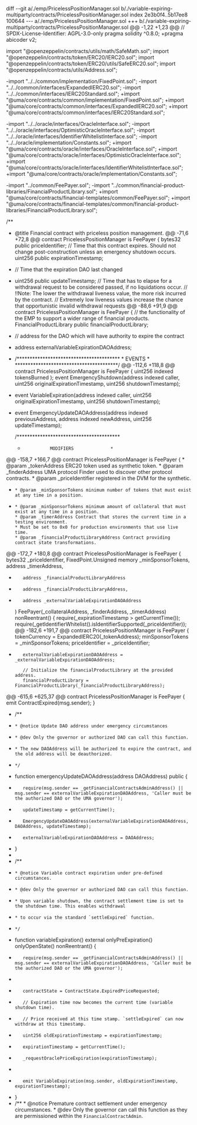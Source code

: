 diff --git a/./emp/PricelessPositionManager.sol b/./variable-expiring-multiparty/contracts/PricelessPositionManager.sol
index 2e3b0f4..5b17ee8 100644
--- a/./emp/PricelessPositionManager.sol
+++ b/./variable-expiring-multiparty/contracts/PricelessPositionManager.sol
@@ -1,22 +1,23 @@
 // SPDX-License-Identifier: AGPL-3.0-only
 pragma solidity ^0.8.0;
+pragma abicoder v2;
 
 import "@openzeppelin/contracts/utils/math/SafeMath.sol";
 import "@openzeppelin/contracts/token/ERC20/IERC20.sol";
 import "@openzeppelin/contracts/token/ERC20/utils/SafeERC20.sol";
 import "@openzeppelin/contracts/utils/Address.sol";
 
-import "../../common/implementation/FixedPoint.sol";
-import "../../common/interfaces/ExpandedIERC20.sol";
-import "../../common/interfaces/IERC20Standard.sol";
+import "@uma/core/contracts/common/implementation/FixedPoint.sol";
+import "@uma/core/contracts/common/interfaces/ExpandedIERC20.sol";
+import "@uma/core/contracts/common/interfaces/IERC20Standard.sol";
 
-import "../../oracle/interfaces/OracleInterface.sol";
-import "../../oracle/interfaces/OptimisticOracleInterface.sol";
-import "../../oracle/interfaces/IdentifierWhitelistInterface.sol";
-import "../../oracle/implementation/Constants.sol";
+import "@uma/core/contracts/oracle/interfaces/OracleInterface.sol";
+import "@uma/core/contracts/oracle/interfaces/OptimisticOracleInterface.sol";
+import "@uma/core/contracts/oracle/interfaces/IdentifierWhitelistInterface.sol";
+import "@uma/core/contracts/oracle/implementation/Constants.sol";
 
-import "../common/FeePayer.sol";
-import "../common/financial-product-libraries/FinancialProductLibrary.sol";
+import "@uma/core/contracts/financial-templates/common/FeePayer.sol";
+import "@uma/core/contracts/financial-templates/common/financial-product-libraries/FinancialProductLibrary.sol";
 
 /**
  * @title Financial contract with priceless position management.
@@ -71,6 +72,8 @@ contract PricelessPositionManager is FeePayer {
     bytes32 public priceIdentifier;
     // Time that this contract expires. Should not change post-construction unless an emergency shutdown occurs.
     uint256 public expirationTimestamp;
+    // Time that the expiration DAO last changed
+    uint256 public updateTimestamp;
     // Time that has to elapse for a withdrawal request to be considered passed, if no liquidations occur.
     // !!Note: The lower the withdrawal liveness value, the more risk incurred by the contract.
     //       Extremely low liveness values increase the chance that opportunistic invalid withdrawal requests
@@ -88,6 +91,9 @@ contract PricelessPositionManager is FeePayer {
     // the functionality of the EMP to support a wider range of financial products.
     FinancialProductLibrary public financialProductLibrary;
 
+    // address for the DAO which will have authority to expire the contract
+    address externalVariableExpirationDAOAddress;
+
     /****************************************
      *                EVENTS                *
      ****************************************/
@@ -112,6 +118,8 @@ contract PricelessPositionManager is FeePayer {
         uint256 indexed tokensBurned
     );
     event EmergencyShutdown(address indexed caller, uint256 originalExpirationTimestamp, uint256 shutdownTimestamp);
+    event VariableExpiration(address indexed caller, uint256 originalExpirationTimestamp, uint256 shutdownTimestamp);
+    event EmergencyUpdateDAOAddress(address indexed previousAddress, address indexed newAddress, uint256 updateTimestamp);
 
     /****************************************
      *               MODIFIERS              *
@@ -158,7 +166,7 @@ contract PricelessPositionManager is FeePayer {
      * @param _tokenAddress ERC20 token used as synthetic token.
      * @param _finderAddress UMA protocol Finder used to discover other protocol contracts.
      * @param _priceIdentifier registered in the DVM for the synthetic.
-     * @param _minSponsorTokens minimum number of tokens that must exist at any time in a position.
+     * @param _minSponsorTokens minimum amount of collateral that must exist at any time in a position.
      * @param _timerAddress Contract that stores the current time in a testing environment.
      * Must be set to 0x0 for production environments that use live time.
      * @param _financialProductLibraryAddress Contract providing contract state transformations.
@@ -172,7 +180,8 @@ contract PricelessPositionManager is FeePayer {
         bytes32 _priceIdentifier,
         FixedPoint.Unsigned memory _minSponsorTokens,
         address _timerAddress,
-        address _financialProductLibraryAddress
+        address _financialProductLibraryAddress,
+        address _externalVariableExpirationDAOAddress
     ) FeePayer(_collateralAddress, _finderAddress, _timerAddress) nonReentrant() {
         require(_expirationTimestamp > getCurrentTime());
         require(_getIdentifierWhitelist().isIdentifierSupported(_priceIdentifier));
@@ -182,6 +191,7 @@ contract PricelessPositionManager is FeePayer {
         tokenCurrency = ExpandedIERC20(_tokenAddress);
         minSponsorTokens = _minSponsorTokens;
         priceIdentifier = _priceIdentifier;
+        externalVariableExpirationDAOAddress = _externalVariableExpirationDAOAddress;
 
         // Initialize the financialProductLibrary at the provided address.
         financialProductLibrary = FinancialProductLibrary(_financialProductLibraryAddress);
@@ -615,6 +625,37 @@ contract PricelessPositionManager is FeePayer {
         emit ContractExpired(msg.sender);
     }
 
+    /**
+     * @notice Update DAO address under emergency circumstances
+     * @dev Only the governor or authorized DAO can call this function.
+     * The new DAOAddress will be authorized to expire the contract, and the old address will be deauthorized.
+     */
+    function emergencyUpdateDAOAddress(address DAOAddress) public {
+        require(msg.sender == _getFinancialContractsAdminAddress() || msg.sender == externalVariableExpirationDAOAddress, 'Caller must be the authorized DAO or the UMA governor');
+        updateTimestamp = getCurrentTime();
+        EmergencyUpdateDAOAddress(externalVariableExpirationDAOAddress, DAOAddress, updateTimestamp);
+        externalVariableExpirationDAOAddress = DAOAddress;
+    }
+
+    /**
+     * @notice Variable contract expiration under pre-defined circumstances.
+     * @dev Only the governor or authorized DAO can call this function.
+     * Upon variable shutdown, the contract settlement time is set to the shutdown time. This enables withdrawal
+     * to occur via the standard `settleExpired` function.
+     */
+    function variableExpiration() external onlyPreExpiration() onlyOpenState() nonReentrant() {
+        require(msg.sender == _getFinancialContractsAdminAddress() || msg.sender == externalVariableExpirationDAOAddress, 'Caller must be the authorized DAO or the UMA governor');
+
+        contractState = ContractState.ExpiredPriceRequested;
+        // Expiration time now becomes the current time (variable shutdown time).
+        // Price received at this time stamp. `settleExpired` can now withdraw at this timestamp.
+        uint256 oldExpirationTimestamp = expirationTimestamp;
+        expirationTimestamp = getCurrentTime();
+        _requestOraclePriceExpiration(expirationTimestamp);
+
+        emit VariableExpiration(msg.sender, oldExpirationTimestamp, expirationTimestamp);
+    }
+
     /**
      * @notice Premature contract settlement under emergency circumstances.
      * @dev Only the governor can call this function as they are permissioned within the `FinancialContractAdmin`.
